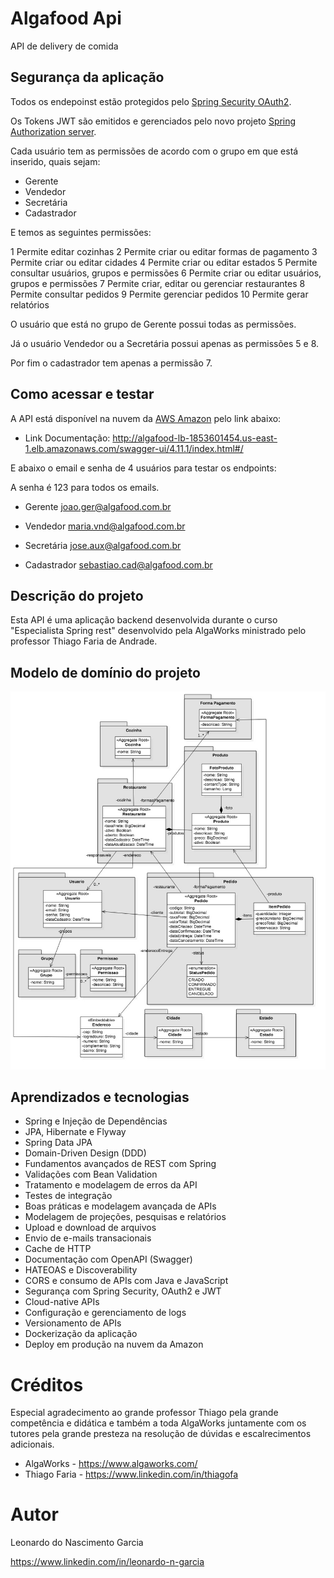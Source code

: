 # Algafood Api
API de delivery de comida

## Segurança da aplicação

Todos os endepoinst estão protegidos pelo [Spring Security OAuth2](https://spring.io/projects/spring-security).

Os Tokens JWT são emitidos e gerenciados pelo novo projeto [Spring Authorization server](https://spring.io/projects/spring-authorization-server).

Cada usuário tem as permissões de acordo com o grupo em que está inserido, quais sejam:

* Gerente
* Vendedor
* Secretária
* Cadastrador

E temos as seguintes permissões:

1	Permite editar cozinhas
2	Permite criar ou editar formas de pagamento
3	Permite criar ou editar cidades
4	Permite criar ou editar estados
5	Permite consultar usuários, grupos e permissões
6	Permite criar ou editar usuários, grupos e permissões
7	Permite criar, editar ou gerenciar restaurantes
8	Permite consultar pedidos
9	Permite gerenciar pedidos
10	Permite gerar relatórios

O usuário que está no grupo de Gerente possui todas as permissões.

Já o usuário Vendedor ou a Secretária possui apenas as permissões 5 e 8.

Por fim o cadastrador tem apenas a permissão 7.

## Como acessar e testar

A API está disponível na nuvem da [AWS Amazon](https://aws.amazon.com/pt/?nc2=h_lg) pelo link abaixo:

* Link Documentação: http://algafood-lb-1853601454.us-east-1.elb.amazonaws.com/swagger-ui/4.11.1/index.html#/

E abaixo o email e senha de 4 usuários para testar os endpoints:

A senha é 123 para todos os emails.

* Gerente joao.ger@algafood.com.br

* Vendedor maria.vnd@algafood.com.br


* Secretária jose.aux@algafood.com.br


* Cadastrador sebastiao.cad@algafood.com.br


## Descrição do projeto

Esta API é uma aplicação backend desenvolvida durante o curso "Especialista Spring rest" desenvolvido pela AlgaWorks ministrado pelo professor Thiago Faria de Andrade.

## Modelo de domínio do projeto

![Diagrama das classes de domínio](diagrama-de-classes-de-dominio.jpg)

## Aprendizados e tecnologias 

* Spring e Injeção de Dependências
* JPA, Hibernate e Flyway
* Spring Data JPA
* Domain-Driven Design (DDD)
* Fundamentos avançados de REST com Spring
* Validações com Bean Validation
* Tratamento e modelagem de erros da API
* Testes de integração
* Boas práticas e modelagem avançada de APIs
* Modelagem de projeções, pesquisas e relatórios
* Upload e download de arquivos
* Envio de e-mails transacionais
* Cache de HTTP
* Documentação com OpenAPI (Swagger)
* HATEOAS e Discoverability
* CORS e consumo de APIs com Java e JavaScript
* Segurança com Spring Security, OAuth2 e JWT
* Cloud-native APIs
* Configuração e gerenciamento de logs
* Versionamento de APIs
* Dockerização da aplicação
* Deploy em produção na nuvem da Amazon


# Créditos

Especial agradecimento ao grande professor Thiago pela grande competência e didática e também a toda AlgaWorks juntamente com os tutores pela grande presteza na resolução de dúvidas e escalrecimentos adicionais.

* AlgaWorks - https://www.algaworks.com/
* Thiago Faria - https://www.linkedin.com/in/thiagofa

# Autor

Leonardo do Nascimento Garcia


https://www.linkedin.com/in/leonardo-n-garcia
